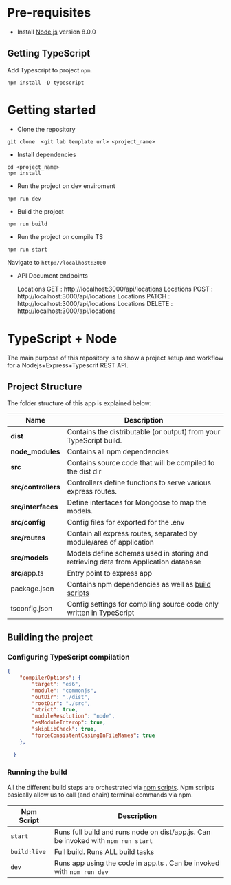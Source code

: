 # Pre-requisites
- Install [Node.js](https://nodejs.org/en/) version 8.0.0

## Getting TypeScript
Add Typescript to project `npm`.
```
npm install -D typescript
```

# Getting started
- Clone the repository
```
git clone  <git lab template url> <project_name>
```
- Install dependencies
```
cd <project_name>
npm install
```

- Run the project on dev enviroment
```
npm run dev

```


- Build the project
```
npm run build
```

- Run the project on compile TS
```
npm run start
```

  Navigate to `http://localhost:3000`

- API Document endpoints

  Locations GET : http://localhost:3000/api/locations 
  Locations POST : http://localhost:3000/api/locations 
  Locations PATCH : http://localhost:3000/api/locations 
  Locations DELETE : http://localhost:3000/api/locations 



# TypeScript + Node 
The main purpose of this repository is to show a project setup and workflow for a Nodejs+Express+Typescrit REST API.



## Project Structure
The folder structure of this app is explained below:

| Name | Description |
| ------------------------ | --------------------------------------------------------------------------------------------- |
| **dist**                 | Contains the distributable (or output) from your TypeScript build.  						   |
| **node_modules**         | Contains all  npm dependencies                                                                |
| **src**                  | Contains  source code that will be compiled to the dist dir                               	   |
| **src/controllers**      | Controllers define functions to serve various express routes.                                 |
| **src/interfaces**       | Define interfaces for Mongoose to map the models.                                             |
| **src/config**           | Config files for exported for the .env                                                        |
| **src/routes**           | Contain all express routes, separated by module/area of application                           |
| **src/models**           | Models define schemas used in storing and retrieving data from Application database           |
| **src**/app.ts           | Entry point to express app                                                                    |
| package.json             | Contains npm dependencies as well as [build scripts](#what-if-a-library-isnt-on-definitelytyped)   
| tsconfig.json            | Config settings for compiling source code only written in TypeScript                          |

## Building the project
### Configuring TypeScript compilation
```json
{
    "compilerOptions": {
		"target": "es6",
		"module": "commonjs",
		"outDir": "./dist",
		"rootDir": "./src",
		"strict": true,
		"moduleResolution": "node",
		"esModuleInterop": true,
		"skipLibCheck": true,
		"forceConsistentCasingInFileNames": true
    },
    
  }

```

### Running the build
All the different build steps are orchestrated via [npm scripts](https://docs.npmjs.com/misc/scripts).
Npm scripts basically allow us to call (and chain) terminal commands via npm.

| Npm Script | Description |
| ------------------------- | ------------------------------------------------------------------------------------------------- |
| `start`                   | Runs full build and runs node on dist/app.js. Can be invoked with `npm run start`                 |
| `build:live`              | Full build. Runs ALL build tasks                                                                  |
| `dev`                     | Runs app using the code in app.ts . Can be invoked with `npm run dev`                             |